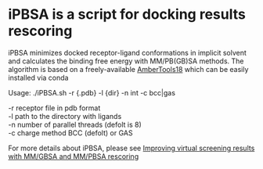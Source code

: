# iPBSA is a script for docking results rescoring

iPBSA minimizes docked receptor-ligand conformations in implicit solvent and calculates the binding free energy with MM/PB(GB)SA methods. The algorithm is based on a freely-available [AmberTools18](https://ambermd.org/AmberTools.php) which can be easily installed via conda  

Usage: ./iPBSA.sh -r {.pdb} -l {dir} -n int -c bcc|gas
	
-r receptor file in pdb format  
-l path to the directory with ligands  
-n number of parallel threads (defolt is 8)  
-c charge method BCC (defolt) or GAS  


For more details about iPBSA, please see [Improving virtual screening results with MM/GBSA and MM/PBSA rescoring](https://link.springer.com/article/10.1007/s10822-021-00389-3)  
